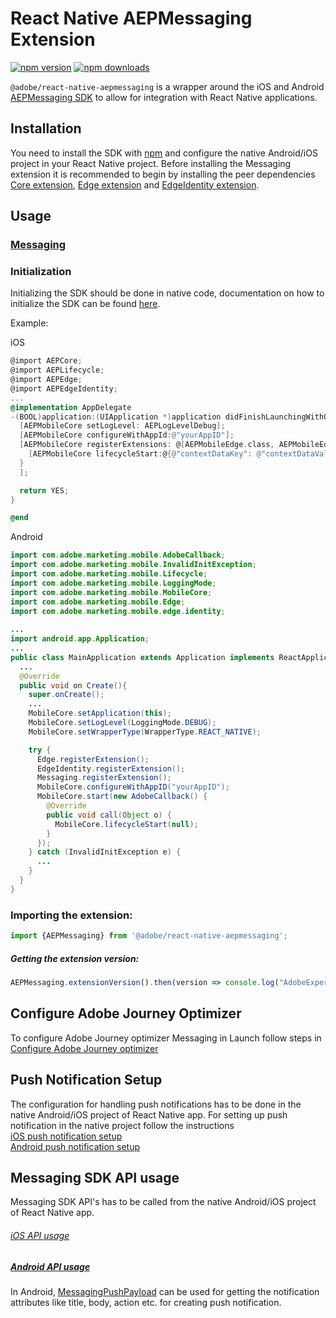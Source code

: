 
# React Native AEPMessaging Extension

[![npm version](https://badge.fury.io/js/%40adobe%2Freact-native-aepmessaging.svg)](https://www.npmjs.com/package/@adobe/react-native-aepmessaging) 
[![npm downloads](https://img.shields.io/npm/dm/@adobe/react-native-aepmessaging)](https://www.npmjs.com/package/@adobe/react-native-aepmessaging)

`@adobe/react-native-aepmessaging` is a wrapper around the iOS and Android [AEPMessaging SDK](https://aep-sdks.gitbook.io/docs/using-mobile-extensions/adobe-journey-optimizer) to allow for integration with React Native applications.

## Installation

You need to install the SDK with [npm](https://www.npmjs.com/) and configure the native Android/iOS project in your React Native project. Before installing the Messaging extension it is recommended to begin by installing the peer dependencies [Core extension](../core/README.md), [Edge extension](../edge/README.md) and [EdgeIdentity extension](../edge/README.md).

## Usage

### [Messaging](https://aep-sdks.gitbook.io/docs/using-mobile-extensions/adobe-journey-optimizer)

### Initialization  
Initializing the SDK should be done in native code, documentation on how to initialize the SDK can be found [here](https://github.com/adobe/aepsdk-react-native#initializing).  

Example:  

iOS  
```objectivec
@import AEPCore;
@import AEPLifecycle;
@import AEPEdge;
@import AEPEdgeIdentity;
...
@implementation AppDelegate
-(BOOL)application:(UIApplication *)application didFinishLaunchingWithOptions:(NSDictionary *)launchOptions {
  [AEPMobileCore setLogLevel: AEPLogLevelDebug];
  [AEPMobileCore configureWithAppId:@"yourAppID"];
  [AEPMobileCore registerExtensions: @[AEPMobileEdge.class, AEPMobileEdgeIdentity.class, AEPMobileMessaging.class] completion:^{
    [AEPMobileCore lifecycleStart:@{@"contextDataKey": @"contextDataVal"}];
  }
  ];

  return YES;
}

@end
```

Android  
```java
import com.adobe.marketing.mobile.AdobeCallback;
import com.adobe.marketing.mobile.InvalidInitException;
import com.adobe.marketing.mobile.Lifecycle;
import com.adobe.marketing.mobile.LoggingMode;
import com.adobe.marketing.mobile.MobileCore;
import com.adobe.marketing.mobile.Edge;
import com.adobe.marketing.mobile.edge.identity;
  
...
import android.app.Application;
...
public class MainApplication extends Application implements ReactApplication {
  ...
  @Override
  public void on Create(){
    super.onCreate();
    ...
    MobileCore.setApplication(this);
    MobileCore.setLogLevel(LoggingMode.DEBUG);
    MobileCore.setWrapperType(WrapperType.REACT_NATIVE);

    try {
      Edge.registerExtension();
      EdgeIdentity.registerExtension();
      Messaging.registerExtension();
      MobileCore.configureWithAppID("yourAppID");
      MobileCore.start(new AdobeCallback() {
        @Override
        public void call(Object o) {
          MobileCore.lifecycleStart(null);
        }
      });
    } catch (InvalidInitException e) {
      ...
    }
  }
}     
```

### Importing the extension:

```javascript
import {AEPMessaging} from '@adobe/react-native-aepmessaging';
```

##### Getting the extension version:
```javascript
AEPMessaging.extensionVersion().then(version => console.log("AdobeExperienceSDK: AEPMessaging version: " + version));
```

## Configure Adobe Journey Optimizer 
To configure Adobe Journey optimizer Messaging in Launch follow steps in [Configure Adobe Journey optimizer](https://aep-sdks.gitbook.io/docs/using-mobile-extensions/adobe-journey-optimizer#setup-adobe-journey-optimizer-extension)

## **Push Notification Setup**  
The configuration for handling push notifications has to be done in the native Android/iOS project of React Native app. For setting up push notification in the native project follow the instructions    
[iOS push notification setup](https://developer.apple.com/documentation/usernotifications/registering_your_app_with_apns)  
[Android push notification setup](https://firebase.google.com/docs/cloud-messaging/android/client)

## **Messaging SDK API usage**  
Messaging SDK API's has to be called from the native Android/iOS project of React Native app.  

###### [iOS API usage](https://github.com/adobe/aepsdk-messaging-ios/blob/main/Documentation/APIUsage.md)  

##### [Android API usage](https://github.com/adobe/aepsdk-messaging-android/blob/main/Documentation/APIUsage.md)
In Android, [MessagingPushPayload](https://github.com/adobe/aepsdk-messaging-android/blob/main/Documentation/push/MessagingPushPayload.md#messagingpushpayload-usage) can be used for getting the notification attributes like title, body, action etc. for creating push notification.
